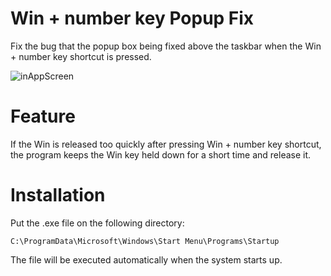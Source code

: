 # Win + number key Popup Fix

Fix the bug that the popup box being fixed above the taskbar when the Win + number key shortcut is pressed.

![inAppScreen](https://github.com/wuutae/win-num-popup-fix/assets/93018857/5eb6496b-6d5e-414f-93ea-cbf0e5ab3921)

# Feature
If the Win is released too quickly after pressing Win + number key shortcut, the program keeps the Win key held down for a short time and release it.

# Installation
Put the .exe file on the following directory:
```
C:\ProgramData\Microsoft\Windows\Start Menu\Programs\Startup
```
The file will be executed automatically when the system starts up.
